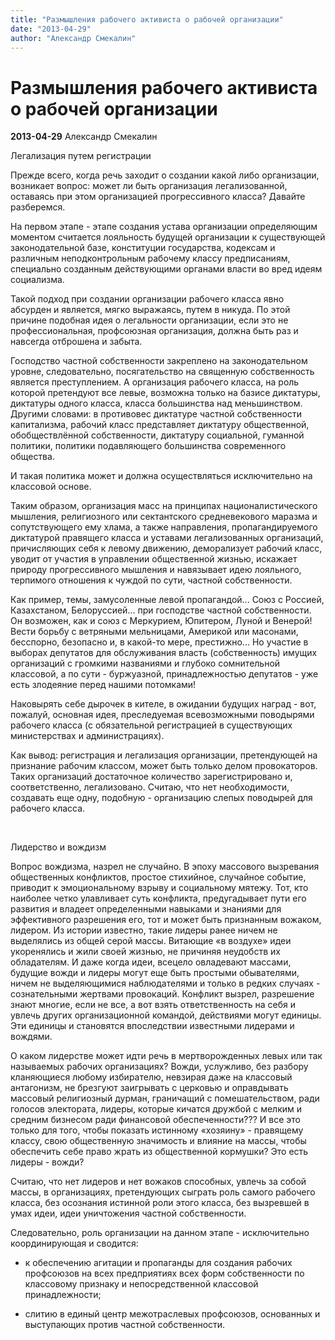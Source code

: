 ```yaml
---
title: "Размышления рабочего активиста о рабочей организации"
date: "2013-04-29"
author: "Александр Смекалин"
---
```


# Размышления рабочего активиста о рабочей организации

**2013-04-29** Александр Смекалин

Легализация путем регистрации

Прежде всего, когда речь заходит о создании какой либо организации, возникает вопрос: может ли быть организация легализованной, оставаясь при этом организацией прогрессивного класса? Давайте разберемся.

На первом этапе - этапе создания устава организации определяющим моментом считается лояльность будущей организации к существующей законодательной базе, конституции государства, кодексам и различным неподконтрольным рабочему классу предписаниям, специально созданным действующими органами власти во вред идеям социализма.

Такой подход при создании организации рабочего класса явно абсурден и является, мягко выражаясь, путем в никуда. По этой причине подобная идея о легальности организации, если это не профессиональная, профсоюзная организация, должна быть раз и навсегда отброшена и забыта.

Господство частной собственности закреплено на законодательном уровне, следовательно, посягательство на священную собственность является преступлением. А организация рабочего класса, на роль которой претендуют все левые, возможна только на базисе диктатуры, диктатуры одного класса, класса большинства над меньшинством. Другими словами: в противовес диктатуре частной собственности капитализма, рабочий класс представляет диктатуру общественной, обобществлённой собственности, диктатуру социальной, гуманной политики, политики подавляющего большинства современного общества.

И такая политика может и должна осуществляться исключительно на классовой основе.

Таким образом, организация масс на принципах националистического мышления, религиозного или сектантского средневекового маразма и сопутствующего ему хлама, а также направления, пропагандируемого диктатурой правящего класса и уставами легализованных организаций, причисляющих себя к левому движению, деморализует рабочий класс, уводит от участия в управлении общественной жизнью, искажает природу прогрессивного мышления и навязывает идею лояльного, терпимого отношения к чуждой по сути, частной собственности.

Как пример, темы, замусоленные левой пропагандой... Союз с Россией, Казахстаном, Белоруссией... при господстве частной собственности. Он возможен, как и союз с Меркурием, Юпитером, Луной и Венерой! Вести борьбу с ветряными мельницами, Америкой или масонами, бесспорно, безопасно и, в какой-то мере, престижно... Но участие в выборах депутатов для обслуживания власть (собственность) имущих организаций с громкими названиями и глубоко сомнительной классовой, а по сути - буржуазной, принадлежностью депутатов - уже есть злодеяние перед нашими потомками!

Наковырять себе дырочек в кителе, в ожидании будущих наград - вот, пожалуй, основная идея, преследуемая всевозможными поводырями рабочего класса (с обязательной регистрацией в существующих министерствах и администрациях).

Как вывод: регистрация и легализация организации, претендующей на признание рабочим классом, может быть только делом провокаторов. Таких организаций достаточное количество зарегистрировано и, соответственно, легализовано. Считаю, что нет необходимости, создавать еще одну, подобную - организацию слепых поводырей для рабочего класса.

 

Лидерство и вождизм

Вопрос вождизма, назрел не случайно. В эпоху массового вызревания общественных конфликтов, простое стихийное, случайное событие, приводит к эмоциональному взрыву и социальному мятежу. Тот, кто наиболее четко улавливает суть конфликта, предугадывает пути его развития и владеет определенными навыками и знаниями для эффективного разрешения его, тот и может быть признанным вожаком, лидером. Из истории известно, такие лидеры ранее ничем не выделялись из общей серой массы. Витающие «в воздухе» идеи укоренялись и жили своей жизнью, не причиняя неудобств их обладателям. И даже когда идеи, всецело овладевают массами, будущие вожди и лидеры могут еще быть простыми обывателями, ничем не выделяющимися наблюдателями и только в редких случаях - сознательными жертвами провокаций. Конфликт вызрел, разрешение знают многие, если не все, а вот взять ответственность на себя и увлечь других организационной командой, действиями могут единицы. Эти единицы и становятся впоследствии известными лидерами и вождями.

О каком лидерстве может идти речь в мертворожденных левых или так называемых рабочих организациях? Вожди, услужливо, без разбору кланяющиеся любому избирателю, невзирая даже на классовый антагонизм, не брезгуют заигрывать с церковью и оправдывать массовый религиозный дурман, граничащий с помешательством, ради голосов электората, лидеры, которые кичатся дружбой с мелким и средним бизнесом ради финансовой обеспеченности??? И все это только для того, чтобы показать истинному «хозяину» - правящему классу, свою общественную значимость и влияние на массы, чтобы обеспечить себе право жрать из общественной кормушки? Это есть лидеры - вожди?

Считаю, что нет лидеров и нет вожаков способных, увлечь за собой массы, в организациях, претендующих сыграть роль самого рабочего класса, без осознания истинной роли этого класса, без вызревшей в умах идеи, идеи уничтожения частной собственности.

Следовательно, роль организации на данном этапе - исключительно координирующая и сводится:

- к обеспечению агитации и пропаганды для создания рабочих профсоюзов на всех предприятиях всех форм собственности по классовому признаку и непосредственной классовой принадлежности;

- слитию в единый центр межотраслевых профсоюзов, основанных и выступающих против частной собственности.